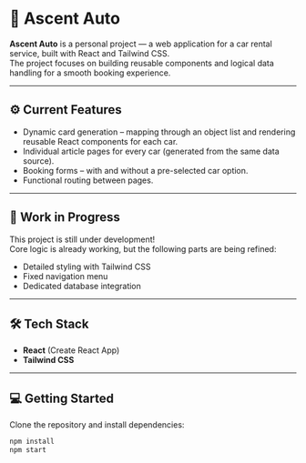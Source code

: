 # 🚗 Ascent Auto

**Ascent Auto** is a personal project — a web application for a car rental service, built with React and Tailwind CSS.  
The project focuses on building reusable components and logical data handling for a smooth booking experience.

---

## ⚙️ Current Features

- Dynamic card generation – mapping through an object list and rendering reusable React components for each car.  
- Individual article pages for every car (generated from the same data source).  
- Booking forms – with and without a pre-selected car option.  
- Functional routing between pages.

---

## 🚧 Work in Progress

This project is still under development!  
Core logic is already working, but the following parts are being refined:

- Detailed styling with Tailwind CSS  
- Fixed navigation menu  
- Dedicated database integration

---

## 🛠️ Tech Stack

- **React** (Create React App)  
- **Tailwind CSS**  

---

## 💻 Getting Started

Clone the repository and install dependencies:

```bash
npm install
npm start
